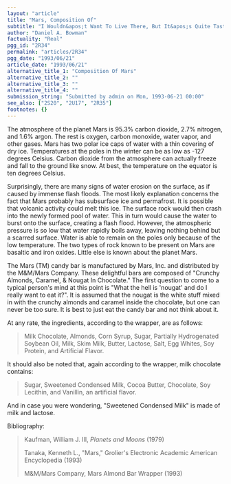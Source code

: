 ```yaml
---
layout: "article"
title: "Mars, Composition Of"
subtitle: "I Wouldn&apos;t Want To Live There, But It&apos;s Quite Tasty"
author: "Daniel A. Bowman"
factuality: "Real"
pgg_id: "2R34"
permalink: "articles/2R34"
pgg_date: "1993/06/21"
article_date: "1993/06/21"
alternative_title_1: "Composition Of Mars"
alternative_title_2: ""
alternative_title_3: ""
alternative_title_4: ""
submission_string: "Submitted by admin on Mon, 1993-06-21 00:00"
see_also: ["2S20", "2U17", "2R35"]
footnotes: {}
---
```

<div>
<p>The atmosphere of the planet Mars is 95.3% carbon dioxide, 2.7% nitrogen, and 1.6% argon. The rest is oxygen, carbon monoxide, water vapor, and other gases. Mars has two polar ice caps of water with a thin covering of dry ice. Temperatures at the poles in the winter can be as low as -127 degrees Celsius. Carbon dioxide from the atmosphere can actually freeze and fall to the ground like snow. At best, the temperature on the equator is ten degrees Celsius.</p>
<p>Surprisingly, there are many signs of water erosion on the surface, as if caused by immense flash floods. The most likely explanation concerns the fact that Mars probably has subsurface ice and permafrost. It is possible that volcanic activity could melt this ice. The surface rock would then crash into the newly formed pool of water. This in turn would cause the water to burst onto the surface, creating a flash flood. However, the atmospheric pressure is so low that water rapidly boils away, leaving nothing behind but a scarred surface. Water is able to remain on the poles only because of the low temperature. The two types of rock known to be present on Mars are basaltic and iron oxides. Little else is known about the planet Mars.</p>
<p>The Mars (TM) candy bar is manufactured by Mars, Inc. and distributed by the M&amp;M/Mars Company. These delightful bars are composed of "Crunchy Almonds, Caramel, &amp; Nougat In Chocolate." The first question to come to a typical person's mind at this point is "What the hell is 'nougat' and do I really want to eat it?". It is assumed that the nougat is the white stuff mixed in with the crunchy almonds and caramel inside the chocolate, but one can never be too sure. It is best to just eat the candy bar and not think about it.</p>
<p>At any rate, the ingredients, according to the wrapper, are as follows:</p>
<blockquote>Milk Chocolate, Almonds, Corn Syrup, Sugar, Partially Hydrogenated Soybean Oil, Milk, Skim Milk, Butter, Lactose, Salt, Egg Whites, Soy Protein, and Artificial Flavor.</blockquote>
<p>It should also be noted that, again according to the wrapper, milk chocolate contains:</p>
<blockquote>Sugar, Sweetened Condensed Milk, Cocoa Butter, Chocolate, Soy Lecithin, and Vanillin, an artificial flavor.</blockquote>
<p>And in case you were wondering, "Sweetened Condensed Milk" is made of milk and lactose.</p>
<p>Bibliography:</p>
<blockquote>Kaufman, William J. III, <em>Planets and Moons</em> (1979)
<p>Tanaka, Kenneth L., "Mars," Grolier's Electronic Academic American Encyclopedia (1993)</p>
<p>M&amp;M/Mars Company, Mars Almond Bar Wrapper (1993)</p>
</blockquote>
</div>

